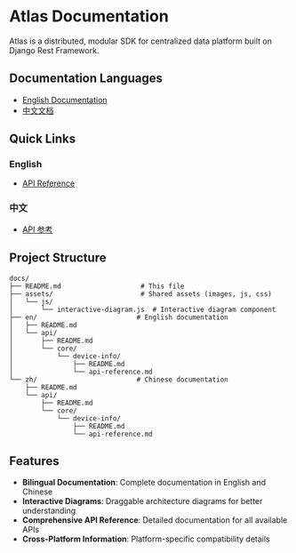 # Atlas Documentation

Atlas is a distributed, modular SDK for centralized data platform built on Django Rest Framework.

## Documentation Languages

- [English Documentation](en/README.md)
- [中文文档](zh/README.md)

## Quick Links

### English
- [API Reference](en/api/README.md)

### 中文
- [API 参考](zh/api/README.md)

## Project Structure

```
docs/
├── README.md                    # This file
├── assets/                      # Shared assets (images, js, css)
│   └── js/
│       └── interactive-diagram.js  # Interactive diagram component
├── en/                         # English documentation
│   ├── README.md
│   └── api/
│       ├── README.md
│       └── core/
│           └── device-info/
│               ├── README.md
│               └── api-reference.md
└── zh/                         # Chinese documentation
    ├── README.md
    └── api/
        ├── README.md
        └── core/
            └── device-info/
                ├── README.md
                └── api-reference.md
```

## Features

- **Bilingual Documentation**: Complete documentation in English and Chinese
- **Interactive Diagrams**: Draggable architecture diagrams for better understanding
- **Comprehensive API Reference**: Detailed documentation for all available APIs
- **Cross-Platform Information**: Platform-specific compatibility details